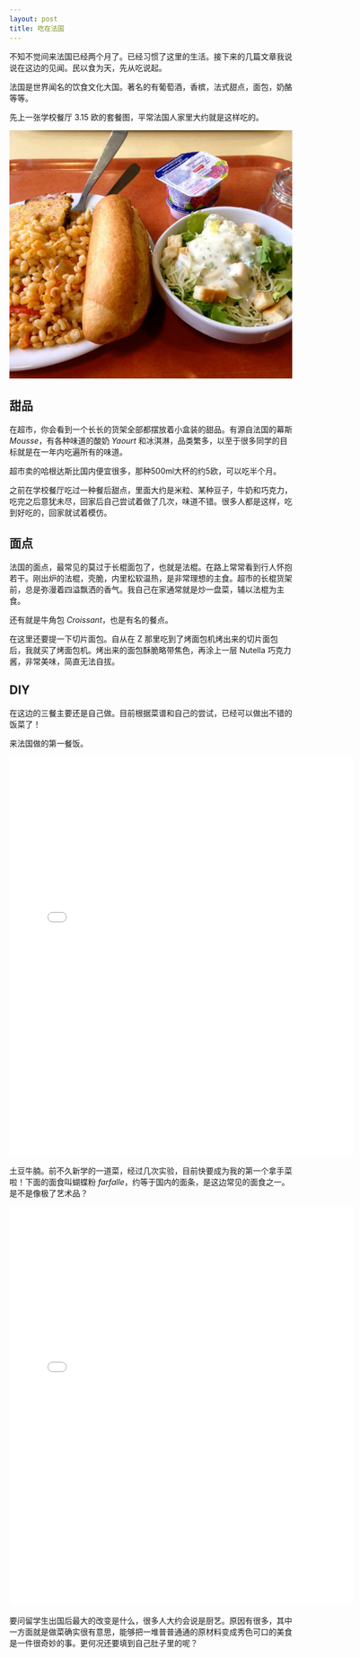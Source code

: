 ```yaml
---
layout: post
title: 吃在法国
---
```


不知不觉间来法国已经两个月了。已经习惯了这里的生活。接下来的几篇文章我说说在这边的见闻。民以食为天，先从吃说起。

法国是世界闻名的饮食文化大国。著名的有葡萄酒，香槟，法式甜点，面包，奶酪等等。

先上一张学校餐厅 3.15 欧的套餐图，平常法国人家里大约就是这样吃的。

![](/images/2014/IMG_0111.jpg)

## 甜品

在超市，你会看到一个长长的货架全部都摆放着小盒装的甜品。有源自法国的幕斯 *Mousse*，有各种味道的酸奶 *Yaourt* 和冰淇淋，品类繁多，以至于很多同学的目标就是在一年内吃遍所有的味道。

超市卖的哈根达斯比国内便宜很多，那种500ml大杯的约5欧，可以吃半个月。

之前在学校餐厅吃过一种餐后甜点，里面大约是米粒、某种豆子，牛奶和巧克力，吃完之后意犹未尽，回家后自己尝试着做了几次，味道不错。很多人都是这样，吃到好吃的，回家就试着模仿。

## 面点

法国的面点，最常见的莫过于长棍面包了，也就是法棍。在路上常常看到行人怀抱若干。刚出炉的法棍，壳脆，内里松软温热，是非常理想的主食。超市的长棍货架前，总是弥漫着四溢飘洒的香气。我自己在家通常就是炒一盘菜，辅以法棍为主食。

还有就是牛角包 *Croissant*，也是有名的餐点。

在这里还要提一下切片面包。自从在 Z 那里吃到了烤面包机烤出来的切片面包后，我就买了烤面包机。烤出来的面包酥脆略带焦色，再涂上一层 Nutella 巧克力酱，非常美味，简直无法自拔。


## DIY

在这边的三餐主要还是自己做。目前根据菜谱和自己的尝试，已经可以做出不错的饭菜了！

来法国做的第一餐饭。

<iframe src="//instagram.com/p/kWeWuBpJKb/embed/" width="612" height="710" frameborder="0" scrolling="no" allowtransparency="true"></iframe>

土豆牛腩。前不久新学的一道菜，经过几次实验，目前快要成为我的第一个拿手菜啦！下面的面食叫蝴蝶粉 *farfalle*，约等于国内的面条，是这边常见的面食之一。是不是像极了艺术品？

<iframe src="//instagram.com/p/m3J2gmJJBc/embed/" width="612" height="710" frameborder="0" scrolling="no" allowtransparency="true"></iframe>

要问留学生出国后最大的改变是什么，很多人大约会说是厨艺。原因有很多，其中一方面就是做菜确实很有意思，能够把一堆普普通通的原材料变成秀色可口的美食是一件很奇妙的事。更何况还要填到自己肚子里的呢？

